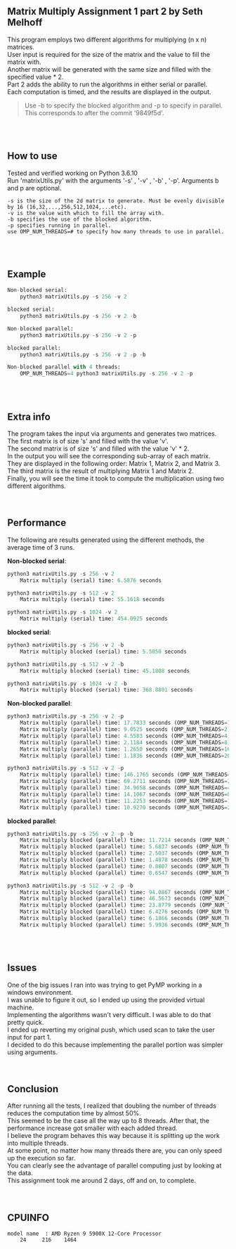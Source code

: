 ## Matrix Multiply Assignment 1 part 2 by Seth Melhoff

This program employs two different algorithms for multiplying (n x n) matrices.  
User input is required for the size of the matrix and the value to fill the matrix with.  
Another matrix will be generated with the same size and filled with the specified value * 2.  
Part 2 adds the ability to run the algorithms in either serial or parallel.  
Each computation is timed, and the results are displayed in the output.  
> Use -b to specify the blocked algorithm and -p to specify in parallel.   
> This corresponds to after the commit '9849f5d'.
<br>
<br>

## How to use

Tested and verified working on Python 3.6.10  
Run 'matrixUtils.py' with the arguments '-s' , '-v' , '-b' , '-p'. Arguments b and p are optional. 

    -s is the size of the 2d matrix to generate. Must be evenly divisible by 16 (16,32,...,256,512,1024,...etc).
    -v is the value with which to fill the array with.  
    -b specifies the use of the blocked algorithm.  
    -p specifies running in parallel.  
    use OMP_NUM_THREADS=# to specify how many threads to use in parallel.
<br>
<br>

## Example

```python
Non-blocked serial:
    python3 matrixUtils.py -s 256 -v 2

blocked serial:
    python3 matrixUtils.py -s 256 -v 2 -b

Non-blocked parallel:
    python3 matrixUtils.py -s 256 -v 2 -p

blocked parallel:
    python3 matrixUtils.py -s 256 -v 2 -p -b

Non-blocked parallel with 4 threads:
    OMP_NUM_THREADS=4 python3 matrixUtils.py -s 256 -v 2 -p
```
<br>
<br>

## Extra info

The program takes the input via arguments and generates two matrices.  
The first matrix is of size 's' and filled with the value 'v'.  
The second matrix is of size 's' and filled with the value 'v' * 2.  
In the output you will see the corresponding sub-array of each matrix.  
They are displayed in the following order: Matrix 1, Matrix 2, and Matrix 3.  
The third matrix is the result of multiplying Matrix 1 and Matrix 2.  
Finally, you will see the time it took to compute the multiplication using two different algorithms.  
<br>
<br>

## Performance

The following are results generated using the different methods, the average time of 3 runs.  

**Non-blocked serial**:  
```python
python3 matrixUtils.py -s 256 -v 2  
    Matrix multiply (serial) time: 6.5876 seconds  

python3 matrixUtils.py -s 512 -v 2  
    Matrix multiply (serial) time: 55.1618 seconds    

python3 matrixUtils.py -s 1024 -v 2  
    Matrix multiply (serial) time: 454.0925 seconds  
```

**blocked serial**:  
```python
python3 matrixUtils.py -s 256 -v 2 -b  
    Matrix multiply blocked (serial) time: 5.5050 seconds  

python3 matrixUtils.py -s 512 -v 2 -b  
    Matrix multiply blocked (serial) time: 45.1808 seconds    

python3 matrixUtils.py -s 1024 -v 2 -b  
    Matrix multiply blocked (serial) time: 368.8801 seconds  
```

**Non-blocked parallel**:  
```python
python3 matrixUtils.py -s 256 -v 2 -p  
    Matrix multiply (parallel) time: 17.7833 seconds (OMP_NUM_THREADS=1)  
    Matrix multiply (parallel) time: 9.0525 seconds (OMP_NUM_THREADS=2)  
    Matrix multiply (parallel) time: 4.5583 seconds (OMP_NUM_THREADS=4)  
    Matrix multiply (parallel) time: 2.1184 seconds (OMP_NUM_THREADS=8)  
    Matrix multiply (parallel) time: 1.2650 seconds (OMP_NUM_THREADS=16)  
    Matrix multiply (parallel) time: 1.1836 seconds (OMP_NUM_THREADS=20)    

python3 matrixUtils.py -s 512 -v 2 -p  
    Matrix multiply (parallel) time: 146.1765 seconds (OMP_NUM_THREADS=1)  
    Matrix multiply (parallel) time: 69.2711 seconds (OMP_NUM_THREADS=2)  
    Matrix multiply (parallel) time: 34.9658 seconds (OMP_NUM_THREADS=4)  
    Matrix multiply (parallel) time: 14.1067 seconds (OMP_NUM_THREADS=8)  
    Matrix multiply (parallel) time: 11.2253 seconds (OMP_NUM_THREADS=16)  
    Matrix multiply (parallel) time: 10.9270 seconds (OMP_NUM_THREADS=20)   
```

**blocked parallel**:  
```python
python3 matrixUtils.py -s 256 -v 2 -p -b  
    Matrix multiply blocked (parallel) time: 11.7214 seconds (OMP_NUM_THREADS=1)  
    Matrix multiply blocked (parallel) time: 5.6837 seconds (OMP_NUM_THREADS=2)  
    Matrix multiply blocked (parallel) time: 2.5037 seconds (OMP_NUM_THREADS=4)  
    Matrix multiply blocked (parallel) time: 1.4878 seconds (OMP_NUM_THREADS=8)  
    Matrix multiply blocked (parallel) time: 0.8807 seconds (OMP_NUM_THREADS=16)  
    Matrix multiply blocked (parallel) time: 0.6547 seconds (OMP_NUM_THREADS=20)  

python3 matrixUtils.py -s 512 -v 2 -p -b  
    Matrix multiply blocked (parallel) time: 94.0867 seconds (OMP_NUM_THREADS=1)  
    Matrix multiply blocked (parallel) time: 46.5673 seconds (OMP_NUM_THREADS=2)  
    Matrix multiply blocked (parallel) time: 23.8779 seconds (OMP_NUM_THREADS=4)  
    Matrix multiply blocked (parallel) time: 6.4276 seconds (OMP_NUM_THREADS=8)  
    Matrix multiply blocked (parallel) time: 6.1866 seconds (OMP_NUM_THREADS=16)  
    Matrix multiply blocked (parallel) time: 5.9936 seconds (OMP_NUM_THREADS=20)  
```
<br>
<br>

## Issues

One of the big issues I ran into was trying to get PyMP working in a windows environment.  
I was unable to figure it out, so I ended up using the provided virtual machine.  
Implementing the algorithms wasn't very difficult. I was able to do that pretty quick.  
I ended up reverting my original push, which used scan to take the user input for part 1.  
I decided to do this because implementing the parallel portion was simpler using arguments.    
<br>
<br>

## Conclusion

After running all the tests, I realized that doubling the number of threads reduces the computation time by almost 50%.  
This seemed to be the case all the way up to 8 threads. After that, the performance increase got smaller with each added thread.  
I believe the program behaves this way because it is splitting up the work into multiple threads.  
At some point, no matter how many threads there are, you can only speed up the execution so far.  
You can clearly see the advantage of parallel computing just by looking at the data.  
This assignment took me around 2 days, off and on, to complete.  
<br>
<br>

## CPUINFO

    model name	: AMD Ryzen 9 5900X 12-Core Processor            
        24     216    1464
